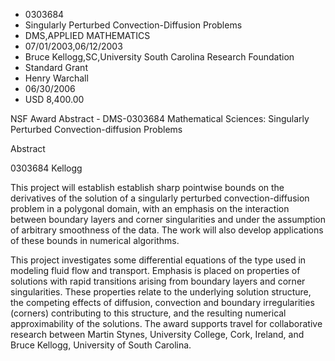
* 0303684
* Singularly Perturbed Convection-Diffusion Problems
* DMS,APPLIED MATHEMATICS
* 07/01/2003,06/12/2003
* Bruce Kellogg,SC,University South Carolina Research Foundation
* Standard Grant
* Henry Warchall
* 06/30/2006
* USD 8,400.00

NSF Award Abstract - DMS-0303684 Mathematical Sciences: Singularly Perturbed
Convection-diffusion Problems

Abstract

0303684 Kellogg

This project will establish establish sharp pointwise bounds on the derivatives
of the solution of a singularly perturbed convection-diffusion problem in a
polygonal domain, with an emphasis on the interaction between boundary layers
and corner singularities and under the assumption of arbitrary smoothness of the
data. The work will also develop applications of these bounds in numerical
algorithms.

This project investigates some differential equations of the type used in
modeling fluid flow and transport. Emphasis is placed on properties of solutions
with rapid transitions arising from boundary layers and corner singularities.
These properties relate to the underlying solution structure, the competing
effects of diffusion, convection and boundary irregularities (corners)
contributing to this structure, and the resulting numerical approximability of
the solutions. The award supports travel for collaborative research between
Martin Stynes, University College, Cork, Ireland, and Bruce Kellogg, University
of South Carolina.


